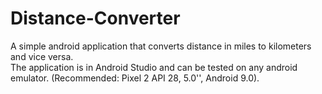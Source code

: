 # Distance-Converter
A simple android application that converts distance in miles to kilometers and vice versa.<br>
The application is in Android Studio and can be tested on any android emulator. (Recommended: Pixel 2 API 28, 5.0'', Android 9.0).
